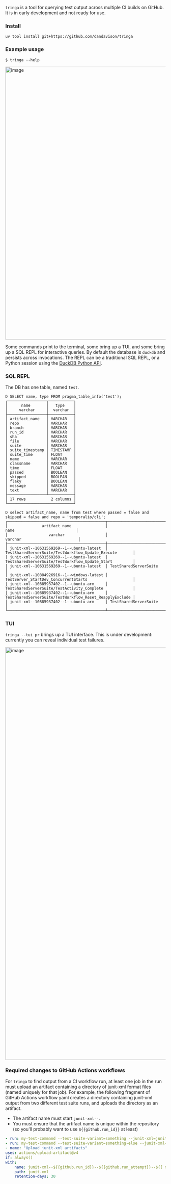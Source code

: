 `tringa` is a tool for querying test output across multiple CI builds on GitHub.
It is in early development and not ready for use.

### Install
```
uv tool install git+https://github.com/dandavison/tringa
```

### Example usage

```
$ tringa --help
```
<img width="856" alt="image" src="https://github.com/user-attachments/assets/e763b96a-f879-4d3a-985a-11b37db949cb">

Some commands print to the terminal, some bring up a TUI, and some bring up a SQL REPL for interactive queries.
By default the database is `duckdb` and persists across invocations.
The REPL can be a traditional SQL REPL, or a Python session using the [DuckDB Python API](https://duckdb.org/docs/api/python/overview.html).

### SQL REPL

The DB has one table, named `test`.

```
D SELECT name, type FROM pragma_table_info('test');
┌─────────────────┬───────────┐
│      name       │   type    │
│     varchar     │  varchar  │
├─────────────────┼───────────┤
│ artifact_name   │ VARCHAR   │
│ repo            │ VARCHAR   │
│ branch          │ VARCHAR   │
│ run_id          │ VARCHAR   │
│ sha             │ VARCHAR   │
│ file            │ VARCHAR   │
│ suite           │ VARCHAR   │
│ suite_timestamp │ TIMESTAMP │
│ suite_time      │ FLOAT     │
│ name            │ VARCHAR   │
│ classname       │ VARCHAR   │
│ time            │ FLOAT     │
│ passed          │ BOOLEAN   │
│ skipped         │ BOOLEAN   │
│ flaky           │ BOOLEAN   │
│ message         │ VARCHAR   │
│ text            │ VARCHAR   │
├─────────────────┴───────────┤
│ 17 rows           2 columns │
└─────────────────────────────┘

D select artifact_name, name from test where passed = false and skipped = false and repo = 'temporalio/cli';
┌───────────────────────────────────────────┬─────────────────────────────────────────────────────────┐
│               artifact_name               │                          name                           │
│                  varchar                  │                         varchar                         │
├───────────────────────────────────────────┼─────────────────────────────────────────────────────────┤
│ junit-xml--10631569269--1--ubuntu-latest  │ TestSharedServerSuite/TestWorkflow_Update_Execute       │
│ junit-xml--10631569269--1--ubuntu-latest  │ TestSharedServerSuite/TestWorkflow_Update_Start         │
│ junit-xml--10631569269--1--ubuntu-latest  │ TestSharedServerSuite                                   │
│ junit-xml--10884926916--1--windows-latest │ TestServer_StartDev_ConcurrentStarts                    │
│ junit-xml--10885937402--1--ubuntu-arm     │ TestSharedServerSuite/TestActivity_Complete             │
│ junit-xml--10885937402--1--ubuntu-arm     │ TestSharedServerSuite/TestWorkflow_Reset_ReapplyExclude │
│ junit-xml--10885937402--1--ubuntu-arm     │ TestSharedServerSuite                                   │
└───────────────────────────────────────────┴─────────────────────────────────────────────────────────┘
```

### TUI

`tringa --tui pr` brings up a TUI interface. This is under development: currently you can reveal individual test failures.

<img width="1295" alt="image" src="https://github.com/user-attachments/assets/765bd3f3-f333-4c23-8ecf-0326097469dd">

### Required changes to GitHub Actions workflows

For `tringa` to find output from a CI workflow run, at least one job in the run must upload an artifact containing a directory of junit-xml format files (named uniquely for that job).
For example, the following fragment of GitHub Actions workflow yaml creates a directory containing junit-xml output from two different test suite runs, and uploads the directory as an artifact.
- The artifact name must start `junit-xml--`.
- You must ensure that the artifact name is unique within the repository (so you'll probably want to use `${{github.run_id}}` at least)

```yaml
- run: my-test-command --test-suite-variant=something --junit-xml=junit-xml/${{ matrix.python }}-${{ matrix.os }}-something.xml
- run: my-test-command --test-suite-variant=something-else --junit-xml=junit-xml/${{ matrix.python }}-${{ matrix.os }}-something-else.xml
- name: "Upload junit-xml artifacts"
uses: actions/upload-artifact@v4
if: always()
with:
    name: junit-xml--${{github.run_id}}--${{github.run_attempt}}--${{ matrix.python }}--${{ matrix.os }}
    path: junit-xml
    retention-days: 30
```
